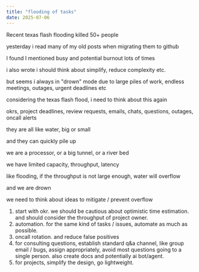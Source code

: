 ```yaml
---
title: "flooding of tasks"
date: 2025-07-06
---
```


Recent texas flash flooding killed 50+ people

yesterday i read many of my old posts when migrating them to github

I found I mentioned busy and potential burnout lots of times

i also wrote i should think about simplify, reduce complexity etc.

but seems i always in &quot;drown&quot; mode due to large piles of work, endless meetings, outages, urgent deadlines etc

considering the texas flash flood, i need to think about this again

okrs, project deadlines, review requests, emails, chats, questions, outages, oncall alerts

they are all like water, big or small

and they can quickly pile up

we are a processor, or a big tunnel, or a river bed

we have limited capacity, throughput, latency

like flooding, if the throughput is not large enough, water will overflow

and we are drown

we need to think about ideas to mitigate / prevent overflow

1. start with okr. we should be cautious about optimistic time estimation. and should consider the throughput of project owner.
2. automation. for the same kind of tasks / issues, automate as much as possible.
3. oncall rotation. and reduce false positives
4. for consulting questions, establish standard q&amp;a channel, like group email / bugs, assign appropriately, avoid most questions going to a single person. also create docs and potentially ai bot/agent.
5. for projects, simplify the design, go lightweight.
